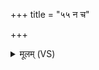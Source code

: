 +++
title = "५५ न च"

+++
<details><summary>मूलम् (VS)</summary>

न च॑ प्रा॒णं रु॒णद्धि॑ सर्वज्या॒निं जी॑यते ॥
</details>